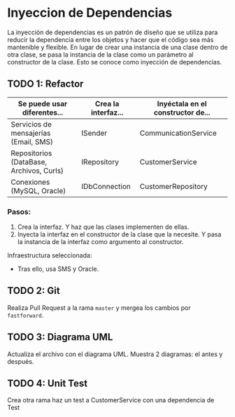 ﻿# Inyeccion de Dependencias

La inyección de dependencias es un patrón de diseño que se utiliza para reducir la dependencia entre los objetos y hacer que el código sea más mantenible y flexible. En lugar de crear una instancia de una clase dentro de otra clase, se pasa la instancia de la clase como un parámetro al constructor de la clase. Esto se conoce como inyección de dependencias.

## TODO 1: Refactor

| Se puede usar diferentes...                                         | Crea la interfaz...                            | Inyéctala en el constructor de...                           |
|----------------------------------------------|---------------------------------|--------------------------------|
|  Servicios de mensajerías (Email, SMS) |  ISender |  CommunicationService |
| Repositorios (DataBase, Archivos, Curls)    | IRepository  | CustomerService |
| Conexiones (MySQL, Oracle)                  | IDbConnection | CustomerRepository |

### Pasos:
1. Crea la interfaz. Y haz que las clases implementen de ellas.
2. Inyecta la interfaz en el constructor de la clase que la necesite. Y pasa la instancia de la interfaz como argumento al constructor.


Infraestructura seleccionada:
* Tras ello, usa SMS y Oracle.

## TODO 2: Git
Realiza Pull Request a la rama `master` y mergea los cambios por `fastforward`.

## TODO 3: Diagrama UML
Actualiza el archivo con el diagrama UML. Muestra 2 diagramas: el antes y después.

## TODO 4: Unit Test
Crea otra rama haz un test a CustomerService con una dependencia de Test
